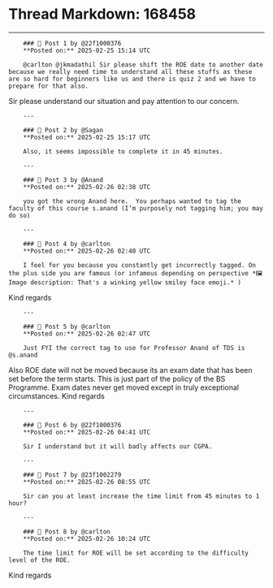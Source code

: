 # Thread Markdown: 168458

---

        ### 💬 Post 1 by @22f1000376  
        **Posted on:** 2025-02-25 15:14 UTC  

        @carlton @jkmadathil Sir please shift the ROE date to another date because we really need time to understand all these stuffs as these are so hard for beginners like us and there is quiz 2 and we have to prepare for that also.
Sir please understand our situation and pay attention to our concern.

        ---

        ### 💬 Post 2 by @Sagan  
        **Posted on:** 2025-02-25 15:17 UTC  

        Also, it seems impossible to complete it in 45 minutes.

        ---

        ### 💬 Post 3 by @Anand  
        **Posted on:** 2025-02-26 02:38 UTC  

        you got the wrong Anand here.  You perhaps wanted to tag the faculty of this course s.anand (I’m purposely not tagging him; you may do so)

        ---

        ### 💬 Post 4 by @carlton  
        **Posted on:** 2025-02-26 02:40 UTC  

        I feel for you because you constantly get incorrectly tagged. On the plus side you are famous (or infamous depending on perspective *🖼️ Image description: That's a winking yellow smiley face emoji.* )
Kind regards

        ---

        ### 💬 Post 5 by @carlton  
        **Posted on:** 2025-02-26 02:47 UTC  

        Just FYI the correct tag to use for Professor Anand of TDS is @s.anand
Also ROE date will not be moved because its an exam date that has been set before the term starts. This is just part of the policy of the BS Programme. Exam dates never get moved except in truly exceptional circumstances.
Kind regards

        ---

        ### 💬 Post 6 by @22f1000376  
        **Posted on:** 2025-02-26 04:41 UTC  

        Sir I understand but it will badly affects our CGPA.

        ---

        ### 💬 Post 7 by @23f1002279  
        **Posted on:** 2025-02-26 08:55 UTC  

        Sir can you at least increase the time limit from 45 minutes to 1 hour?

        ---

        ### 💬 Post 8 by @carlton  
        **Posted on:** 2025-02-26 10:24 UTC  

        The time limit for ROE will be set according to the difficulty level of the ROE.
Kind regards

        